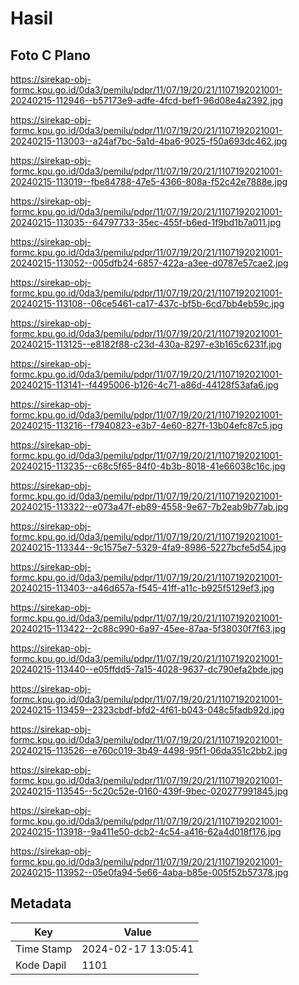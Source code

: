 # Hasil

## Foto C Plano

https://sirekap-obj-formc.kpu.go.id/0da3/pemilu/pdpr/11/07/19/20/21/1107192021001-20240215-112946--b57173e9-adfe-4fcd-bef1-96d08e4a2392.jpg

https://sirekap-obj-formc.kpu.go.id/0da3/pemilu/pdpr/11/07/19/20/21/1107192021001-20240215-113003--a24af7bc-5a1d-4ba6-9025-f50a693dc462.jpg

https://sirekap-obj-formc.kpu.go.id/0da3/pemilu/pdpr/11/07/19/20/21/1107192021001-20240215-113019--fbe84788-47e5-4366-808a-f52c42e7888e.jpg

https://sirekap-obj-formc.kpu.go.id/0da3/pemilu/pdpr/11/07/19/20/21/1107192021001-20240215-113035--64797733-35ec-455f-b6ed-1f9bd1b7a011.jpg

https://sirekap-obj-formc.kpu.go.id/0da3/pemilu/pdpr/11/07/19/20/21/1107192021001-20240215-113052--005dfb24-6857-422a-a3ee-d0787e57cae2.jpg

https://sirekap-obj-formc.kpu.go.id/0da3/pemilu/pdpr/11/07/19/20/21/1107192021001-20240215-113108--06ce5461-ca17-437c-bf5b-6cd7bb4eb59c.jpg

https://sirekap-obj-formc.kpu.go.id/0da3/pemilu/pdpr/11/07/19/20/21/1107192021001-20240215-113125--e8182f88-c23d-430a-8297-e3b165c6231f.jpg

https://sirekap-obj-formc.kpu.go.id/0da3/pemilu/pdpr/11/07/19/20/21/1107192021001-20240215-113141--f4495006-b126-4c71-a86d-44128f53afa6.jpg

https://sirekap-obj-formc.kpu.go.id/0da3/pemilu/pdpr/11/07/19/20/21/1107192021001-20240215-113216--f7940823-e3b7-4e60-827f-13b04efc87c5.jpg

https://sirekap-obj-formc.kpu.go.id/0da3/pemilu/pdpr/11/07/19/20/21/1107192021001-20240215-113235--c68c5f65-84f0-4b3b-8018-41e66038c16c.jpg

https://sirekap-obj-formc.kpu.go.id/0da3/pemilu/pdpr/11/07/19/20/21/1107192021001-20240215-113322--e073a47f-eb89-4558-9e67-7b2eab9b77ab.jpg

https://sirekap-obj-formc.kpu.go.id/0da3/pemilu/pdpr/11/07/19/20/21/1107192021001-20240215-113344--9c1575e7-5329-4fa9-8986-5227bcfe5d54.jpg

https://sirekap-obj-formc.kpu.go.id/0da3/pemilu/pdpr/11/07/19/20/21/1107192021001-20240215-113403--a46d657a-f545-41ff-a11c-b925f5129ef3.jpg

https://sirekap-obj-formc.kpu.go.id/0da3/pemilu/pdpr/11/07/19/20/21/1107192021001-20240215-113422--2c88c990-6a97-45ee-87aa-5f38030f7f63.jpg

https://sirekap-obj-formc.kpu.go.id/0da3/pemilu/pdpr/11/07/19/20/21/1107192021001-20240215-113440--e05ffdd5-7a15-4028-9637-dc790efa2bde.jpg

https://sirekap-obj-formc.kpu.go.id/0da3/pemilu/pdpr/11/07/19/20/21/1107192021001-20240215-113459--2323cbdf-bfd2-4f61-b043-048c5fadb92d.jpg

https://sirekap-obj-formc.kpu.go.id/0da3/pemilu/pdpr/11/07/19/20/21/1107192021001-20240215-113526--e760c019-3b49-4498-95f1-06da351c2bb2.jpg

https://sirekap-obj-formc.kpu.go.id/0da3/pemilu/pdpr/11/07/19/20/21/1107192021001-20240215-113545--5c20c52e-0160-439f-9bec-020277991845.jpg

https://sirekap-obj-formc.kpu.go.id/0da3/pemilu/pdpr/11/07/19/20/21/1107192021001-20240215-113918--9a411e50-dcb2-4c54-a416-62a4d018f176.jpg

https://sirekap-obj-formc.kpu.go.id/0da3/pemilu/pdpr/11/07/19/20/21/1107192021001-20240215-113952--05e0fa94-5e66-4aba-b85e-005f52b57378.jpg


## Metadata

| Key        | Value               |
| ---------- | ------------------- |
| Time Stamp | 2024-02-17 13:05:41 |
| Kode Dapil | 1101                |




